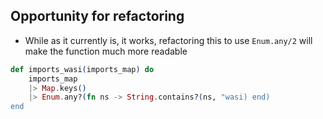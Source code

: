 ## Opportunity for refactoring

- While as it currently is, it works, refactoring this to use `Enum.any/2` will make the function much more readable

```elixir
def imports_wasi(imports_map) do
    imports_map
    |> Map.keys()
    |> Enum.any?(fn ns -> String.contains?(ns, "wasi) end)
end

```
